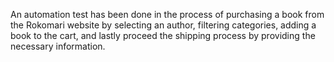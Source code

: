 An automation test has been done in the process of purchasing a book from the Rokomari website by selecting an author, filtering categories, adding a book to the cart, and lastly proceed the shipping process by providing the necessary information.
